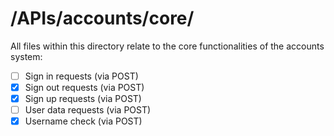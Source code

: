 # /APIs/accounts/core/

All files within this directory relate to the core functionalities of the accounts system:

- [ ] Sign in requests (via POST)
- [x] Sign out requests (via POST)
- [x] Sign up requests (via POST)
- [ ] User data requests (via POST)
- [x] Username check (via POST)

